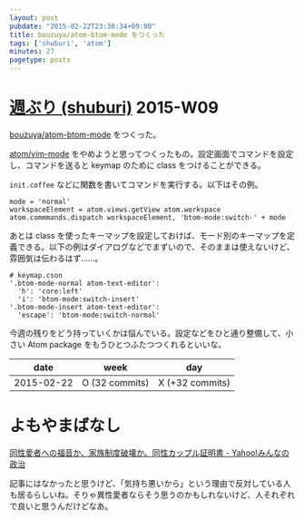 ```yaml
---
layout: post
pubdate: "2015-02-22T23:30:34+09:00"
title: bouzuya/atom-btom-mode をつくった
tags: ['shuburi', 'atom']
minutes: 27
pagetype: posts
---
```

# [週ぶり (shuburi)][shuburi] 2015-W09

[bouzuya/atom-btom-mode][] をつくった。

[atom/vim-mode][] をやめようと思ってつくったもの。設定画面でコマンドを設定し、コマンドを送ると keymap のために class をつけることができる。

`init.coffee` などに関数を書いてコマンドを実行する。以下はその例。

```
mode = 'normal'
workspaceElement = atom.views.getView atom.workspace
atom.commmands.dispatch workspaceElement, 'btom-mode:switch-' + mode
```

あとは class を使ったキーマップを設定しておけば、モード別のキーマップを定義できる。以下の例はダイアログなどでまずいので、そのままは使えないけど、雰囲気は伝わるはず……。

```
# keymap.cson
'.btom-mode-normal atom-text-editor':
  'h': 'core:left'
  'i': 'btom-mode:switch-insert'
'.btom-mode-insert atom-text-editor':
  'escape': 'btom-mode:switch-normal'
```

今週の残りをどう持っていくかは悩んでいる。設定などをひと通り整備して、小さい Atom package をもうひとつふたつつくれるといいな。

date       | week            | day
-----------|-----------------|-----------------
2015-02-22 | O (32 commits)  | X (+32 commits)

# よもやまばなし

[同性愛者への福音か、家族制度破壊か。同性カップル証明書 - Yahoo!みんなの政治](http://b.hatena.ne.jp/entry/242304141/comment/bouzuya)

記事にはなかったと思うけど、「気持ち悪いから」という理由で反対している人も居るらしいね。そりゃ異性愛者ならそう思うのかもしれないけど、人それぞれで良いと思うんだけどなあ。

[shuburi]: http://shuburi.org
[atom/vim-mode]: https://github.com/atom/vim-mode
[bouzuya/atom-btom-mode]: https://github.com/bouzuya/atom-btom-mode
